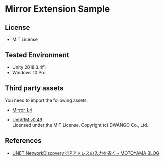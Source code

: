 # Mirror Extension Sample

## License
- MIT License

## Tested Environment
- Unity 2018.3.4f1
- Windows 10 Pro

## Third party assets
You need to import the following assets.

- [Mirror 1.4](https://assetstore.unity.com/packages/tools/network/mirror-129321)

- [UniVRM v0.49](https://github.com/dwango/UniVRM/releases/tag/v0.49)  
Licensed under the MIT License. Copyright (c) DWANGO Co., Ltd.  

## References
- [UNET NetworkDiscoveryでIPアドレスの入力を省く - MOTOYAMA BLOG](http://motoyama.hateblo.jp/entry/unet-networkdiscovery)
